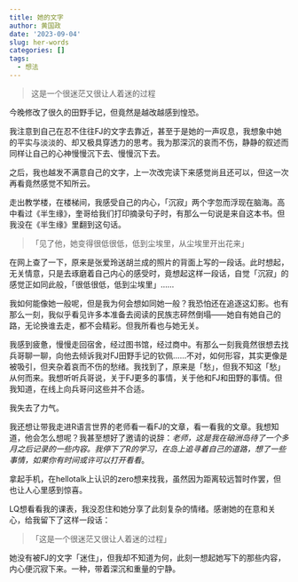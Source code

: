 ```yaml
---
title: 她的文字
author: 黄国政
date: '2023-09-04'
slug: her-words
categories: []
tags:
  - 想法
---
```


> 这是一个很迷茫又很让人着迷的过程

<!--more-->

今晚修改了很久的田野手记，但竟然是越改越感到惶恐。

我注意到自己在忍不住往FJ的文字去靠近，甚至于是她的一声叹息，我想象中她的平实与淡淡的、却又极具穿透力的思考。我为那深沉的哀而不伤，静静的叙述而同样让自己的心神慢慢沉下去、慢慢沉下去。

之后，我也越发不满意自己的文字，上一次改完读下来感觉尚且还可以，但这一次再看竟然感觉不知所云。

走出教学楼，在楼梯间，我感受自己的内心，「沉寂」两个字忽而浮现在脑海。高中看过《半生缘》，奎哥给我们打印摘录句子时，有那么一句说是来自这本书。但我没在《半生缘》里翻到这句话。

> 「见了他，她变得很低很低，低到尘埃里，从尘埃里开出花来」

在网上查了一下，原来是张爱玲送胡兰成的照片的背面上写的一段话。此时想起，无关情意，只是去琢磨着自己内心的感受时，竟想起这样一段话，自觉「沉寂」的感觉正如同此般，「很低很低，低到尘埃里」……

我如何能像她一般呢，但是我为何会想如同她一般？我恐怕还在追逐这幻影。也有那么一刻，我似乎看见许多本准备去阅读的民族志砰然倒塌——她自有她自己的路，无论换谁去走，都不会精彩。但我所看也与她无关。

我感到疲惫，慢慢走回宿舍，经过图书馆，经过商中。有那么一刻我竟然很想去找兵哥聊一聊，向他去倾诉我对FJ田野手记的钦佩……不对，如何形容，其实更像是被吸引，但夹杂着哀而不伤的愁绪。我找到了，原来是「愁」，但我不知这「愁」从何而来。我想听听兵哥说，关于FJ更多的事情，关于他和FJ和田野的事情。但我知道，在线上向兵哥问这些并不合适。

我失去了力气。

我还想让带我走进R语言世界的老师看一看FJ的文章，看一看我的文章。我想知道，他会怎么想呢？我甚至想好了邀请的说辞：*老师，这是我在硇洲岛待了一个多月之后记录的一些内容。我停下了R的学习，在岛上追寻着自己的道路，想了一些事情，如果你有时间或许可以打开看看*。

拿起手机，在hellotalk上认识的zero想来找我，虽然因为距离较远暂时作罢，但也让人心里感到惊喜。

LQ想看看我的课表，我没忍住和她分享了此刻复杂的情绪。感谢她的在意和关心，给我留下了这样一段话：

> 「这是一个很迷茫又很让人着迷的过程」

她没有被FJ的文字「迷住」，但我却不知道为何，此刻一想起她写下的那些内容，内心便沉寂下来。一种，带着深沉和重量的宁静。